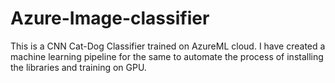 # Azure-Image-classifier
This is a CNN Cat-Dog Classifier trained on AzureML cloud. I have created a machine learning pipeline for the same to automate the process of installing the libraries and training on GPU.
